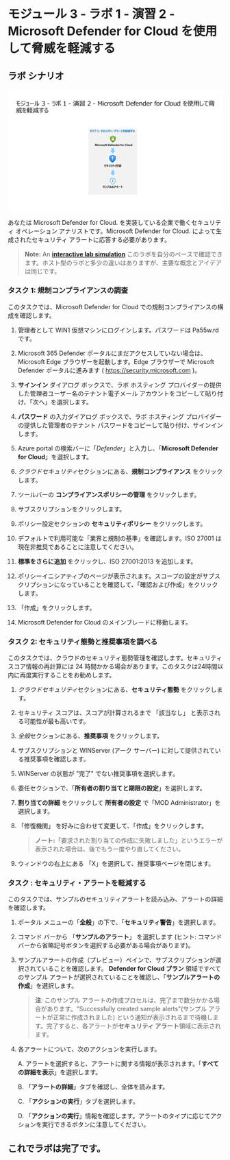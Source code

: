 # モジュール 3 - ラボ 1 - 演習 2 - Microsoft Defender for Cloud を使用して脅威を軽減する

## ラボ シナリオ

![Lab overview.](../Media/SC-200-Lab_Diagrams_Mod3_L1_Ex2.png)

あなたは Microsoft Defender for Cloud. を実装している企業で働くセキュリティ オペレーション アナリストです。Microsoft Defender for Cloud. によって生成されたセキュリティ アラートに応答する必要があります。

>**Note:** An **[interactive lab simulation](https://mslabs.cloudguides.com/guides/SC-200%20Lab%20Simulation%20-%20Mitigate%20threats%20using%20Microsoft%20Defender%20for%20Cloud)** このラボを自分のペースで確認できます。ホスト型のラボと多少の違いはありますが、主要な概念とアイデアは同じです。 

### タスク 1: 規制コンプライアンスの調査

このタスクでは、Microsoft Defender for Cloud での規制コンプライアンスの構成を確認します。

1. 管理者として WIN1 仮想マシンにログインします。パスワードは Pa55w.rd です。 

1. Microsoft 365 Defender ポータルにまだアクセスしていない場合は、Microsoft Edge ブラウザーを起動します。Edge ブラウザーで Microsoft Defender ポータルに進みます ( https://security.microsoft.com )。

1. **サインイン** ダイアログ ボックスで、ラボ ホスティング プロバイダーの提供した管理者ユーザー名のテナント電子メール アカウントをコピーして貼り付け、「次へ」を選択します。

1. **パスワード** の入力ダイアログ ボックスで、ラボ ホスティング プロバイダーの提供した管理者のテナント パスワードをコピーして貼り付け、サインイン します。

1. Azure portal の検索バーに「*Defender*」と入力し、「**Microsoft Defender for Cloud**」を選択します。

1. *クラウドセキュリティ*セクションにある、**規制コンプライアンス** をクリックします。

1. ツールバーの **コンプライアンスポリシーの管理** をクリックします。

1. サブスクリプションをクリックします。

1. ポリシー設定セクションの **セキュリティポリシー** をクリックします。

1. デフォルトで利用可能な「業界と規制の基準」を確認します。ISO 27001 は現在非推奨であることに注意してください。

1. **標準をさらに追加** をクリックし、ISO 27001:2013 を追加します。

1. ポリシーイニシアティブのページが表示されます。スコープの設定がサブスクリプションになっていることを確認して、「確認および作成」をクリックします。

1. 「作成」をクリックします。

1. Microsoft Defender for Cloud のメインブレードに移動します。

### タスク 2: セキュリティ態勢と推奨事項を調べる

このタスクでは、クラウドのセキュリティ態勢管理を確認します。セキュリティ スコア情報の再計算には 24 時間かかる場合があります。このタスクは24時間以内に再度実行することをお勧めします。

1. *クラウドセキュリティ*セクションにある、**セキュリティ態勢** をクリックします。

1. セキュリティ スコアは、スコアが計算されるまで 「該当なし」 と表示される可能性が最も高いです。

1. *全般*セクションにある、**推奨事項** をクリックします。

1. サブスクリプションと WINServer (アーク サーバー) に対して提供されている推奨事項を確認します。

1. WINServer の状態が "完了" でない推奨事項を選択します。

1. 委任セクションで、「**所有者の割り当てと期限の設定**」を選択します。

1. **割り当ての詳細** をクリックして **所有者の設定** で「MOD Administrator」を選択します。

1. 「修復機関」 を好みに合わせて変更して、「作成」をクリックします。

    >**ノート:**「要求された割り当ての作成に失敗しました」というエラーが表示された場合は、後でもう一度やり直してください。

1. ウィンドウの右上にある 「X」を選択して、推奨事項ページを閉じます。


### タスク : セキュリティ・アラートを軽減する

このタスクでは、サンプルのセキュリティアラートを読み込み、アラートの詳細を確認します。

1. ポータル メニューの「**全般**」の下で、「**セキュリティ警告**」を選択します。

1. コマンド バーから 「**サンプルのアラート**」 を選択します (ヒント: コマンド バーから省略記号ボタンを選択する必要がある場合があります)。

1. サンプルアラートの作成（プレビュー）ペインで、サブスクリプションが選択されていることを確認します。  **Defender for Cloud プラン** 領域ですべてのサンプル アラートが選択されていることを確認し、「**サンプルアラートの作成**」を選択します。  

    >**注**: このサンプル アラートの作成プロセルは、完了まで数分かかる場合があります。"Successfully created sample alerts"(サンプル アラートが正常に作成されました) という通知が表示されるまで待機します。完了すると、各アラートが**セキュリティ アラート**領域に表示されます。

1. 各アラートについて、次のアクションを実行します。

    A. アラートを選択すると、アラートに関する情報が表示されます。「**すべての詳細を表示**」を選択します。

    B. 「**アラートの詳細**」タブを確認し、全体を読みます。

    C. 「**アクションの実行**」タブを選択します。

    D. 「**アクションの実行**」情報を確認します。アラートのタイプに応じてアクションを実行できるボタンに注意してください。

## これでラボは完了です。
